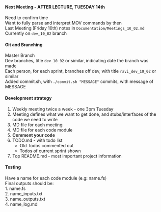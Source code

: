 
####  Next Meeting - AFTER LECTURE, TUESDAY 14th 

Need to confirm time  
Want to fully parse and interpret MOV commands by then  
Last Meeting (Friday 10th) notes in ```Documentation/Meetings_10_02.md```  
Currently on ```dev_10_02``` branch

#### Git and Branching

Master Branch  
Dev branches, title ```dev_10_02``` or similar, indicating date the branch was made  
Each person, for each sprint, branches off dev, with title ```ravi_dev_10_02``` or similar  
Added commit.sh, with ```./commit.sh "MESSAGE"``` commits, with message of MESSAGE  

#### Development strategy
1. Weekly meeting twice a week - one 3pm Tuesday
2. Meeting defines what we want to get done, and stubs/interfaces of the code we need to write
3.	MD file for each meeting
4. MD file for each code module
5. **Comment your code**
6. TODO.md - with todo list 
	* Old Todos commented out
	* Todos of current sprint shown
7. Top README.md - most important project information  

#### Testing
Have a name for each code module (e.g: name.fs)  
Final outputs should be:  
	1. name.fs  
	2. name_inputs.txt  
	3. name_outputs.txt  
	4. name_log.md  

